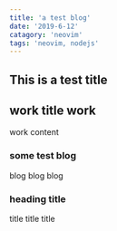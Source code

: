 ```yaml
---
title: 'a test blog'
date: '2019-6-12'
catagory: 'neovim'
tags: 'neovim, nodejs'
---
```


## This is a test title
<h2> work title work</h2>
work content


### some test blog
blog blog blog

### heading title
title title title

